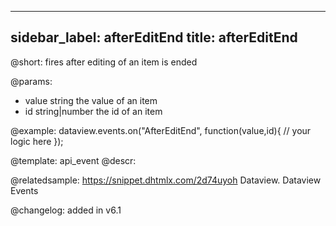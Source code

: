
---
sidebar_label: afterEditEnd
title: afterEditEnd
---          

@short:
fires after editing of an item is ended

@params:
- value		string		the value of an item
- id		string|number		the id of an item


@example:
dataview.events.on("AfterEditEnd", function(value,id){
	// your logic here
});


@template: api_event
@descr:


@relatedsample:
https://snippet.dhtmlx.com/2d74uyoh	Dataview. Dataview Events


@changelog: added in v6.1